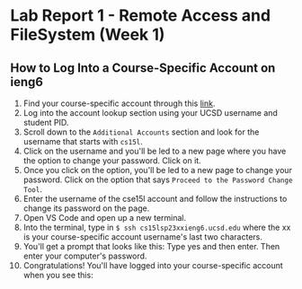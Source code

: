 # Lab Report 1 - Remote Access and FileSystem (Week 1)

## How to Log Into a Course-Specific Account on ieng6
1. Find your course-specific account through this [link](https://sdacs.ucsd.edu/~icc/index.php).
2. Log into the account lookup section using your UCSD username and student PID.
3. Scroll down to the `Additional Accounts` section and look for the username that starts with `cs15l`.
4. Click on the username and you'll be led to a new page where you have the option to change your password. Click on it.
5. Once you click on the option, you'll be led to a new page to change your password. Click on the option that says `Proceed to the Password Change Tool`.
6. Enter the username of the cse15l account and follow the instructions to change its password on the page.
7. Open VS Code and open up a new terminal.
8. Into the terminal, type in `$ ssh cs15lsp23xxieng6.ucsd.edu` where the xx is your course-specific account username's last two characters.
9. You'll get a prompt that looks like this:
  Type yes and then enter. Then enter your computer's password.
10. Congratulations! You'll have logged into your course-specific account when you see this:

